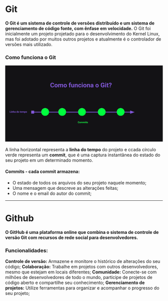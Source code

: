 # Git

**O Git é um sistema de controle de versões distribuído e um sistema de gerenciamento de código fonte, com ênfase em velocidade.**
O Git foi inicialmente um projeto projetado para o desenvolvimento do Kernel Linux, mas foi adotado por muitos outros projetos e atualmente é o controlador de versões mais utilizado.

### Como funciona o Git

![Git 01](./git01.png)

A linha horizontal representa a **linha do tempo** do projeto e ccada círculo verde representa um **commit**, que é uma captura instantânea do estado do seu projeto em um determinado momento.

#### Commits - cada commit armazena:

- O estado de todos os arquivos do seu projeto naquele momento;
- Uma mensagem que descreve as alterações feitas;
- O nome e o email do autor do commit;

---

# Github

**O GitHub é uma plataforma online que combina o sistema de controle de versão Git com recursos de rede social para desenvolvedores.**

### Funcionalidades:

**Controle de versão:** Armazene e monitore o histórico de alterações do seu código;
**Colaboração:** Trabalhe em projetos com outros desenvolvedores, mesmo que estejam em locais diferentes;
**Comunidade:** Conecte-se com milhões de desenvolvedores de todo o mundo, participe de projetos de código aberto e compartilhe seu conhecimento;
**Gerenciamento de projetos:** Utilize ferramentas para organizar e acompanhar o progresso do seu projeto;
